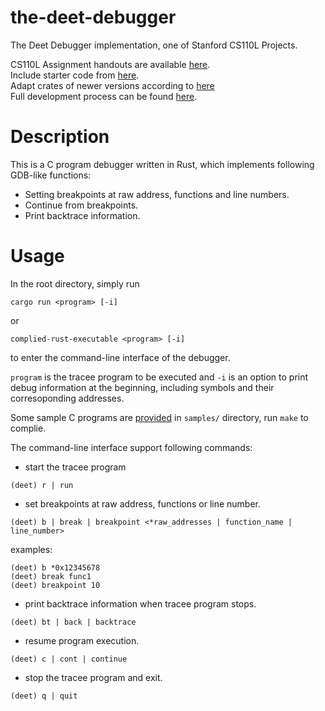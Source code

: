 # the-deet-debugger
The Deet Debugger implementation, one of Stanford CS110L Projects.

CS110L Assignment handouts are available [here](https://reberhardt.com/cs110l/spring-2020/).  
Include starter code from [here](https://github.com/reberhardt7/cs110l-spr-2020-starter-code).  
Adapt crates of newer versions according to [here](https://github.com/fung-hwang/CS110L-2020spr/tree/main/proj-1)  
Full development process can be found [here](https://github.com/csBenClarkson/cs110l-spr-2020/tree/proj1/proj-1).  

# Description
This is a C program debugger written in Rust, which implements following GDB-like functions:  
- Setting breakpoints at raw address, functions and line numbers.
- Continue from breakpoints.
- Print backtrace information.

# Usage
In the root directory, simply run  
```
cargo run <program> [-i]
```
or  
```
complied-rust-executable <program> [-i]
```
to enter the command-line interface of the debugger.  

`program` is the tracee program to be executed and `-i` is an option to print debug information at the beginning, including symbols and their corresoponding addresses.  

Some sample C programs are [provided](https://github.com/reberhardt7/cs110l-spr-2020-starter-code/tree/main/proj-1/deet) in `samples/` directory, run `make` to complie.  
  

The command-line interface support following commands: 
- start the tracee program
```
(deet) r | run
```
- set breakpoints at raw address, functions or line number.
```
(deet) b | break | breakpoint <*raw_addresses | function_name | line_number>
```
examples: 
```
(deet) b *0x12345678
(deet) break func1
(deet) breakpoint 10
```

- print backtrace information when tracee program stops.
```
(deet) bt | back | backtrace
```

- resume program execution.
```
(deet) c | cont | continue
```

- stop the tracee program and exit.
```
(deet) q | quit
```
